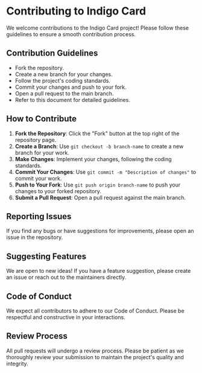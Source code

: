 # Contributing to Indigo Card

We welcome contributions to the Indigo Card project! Please follow these guidelines to ensure a smooth contribution process.

## Contribution Guidelines

- Fork the repository.
- Create a new branch for your changes.
- Follow the project's coding standards.
- Commit your changes and push to your fork.
- Open a pull request to the main branch.
- Refer to this document for detailed guidelines.

## How to Contribute

1. **Fork the Repository**: Click the "Fork" button at the top right of the repository page.
2. **Create a Branch**: Use `git checkout -b branch-name` to create a new branch for your work.
3. **Make Changes**: Implement your changes, following the coding standards.
4. **Commit Your Changes**: Use `git commit -m "Description of changes"` to commit your work.
5. **Push to Your Fork**: Use `git push origin branch-name` to push your changes to your forked repository.
6. **Submit a Pull Request**: Open a pull request against the main branch.

## Reporting Issues

If you find any bugs or have suggestions for improvements, please open an issue in the repository.

## Suggesting Features

We are open to new ideas! If you have a feature suggestion, please create an issue or reach out to the maintainers directly.

## Code of Conduct

We expect all contributors to adhere to our Code of Conduct. Please be respectful and constructive in your interactions.

## Review Process

All pull requests will undergo a review process. Please be patient as we thoroughly review your submission to maintain the project's quality and integrity.
